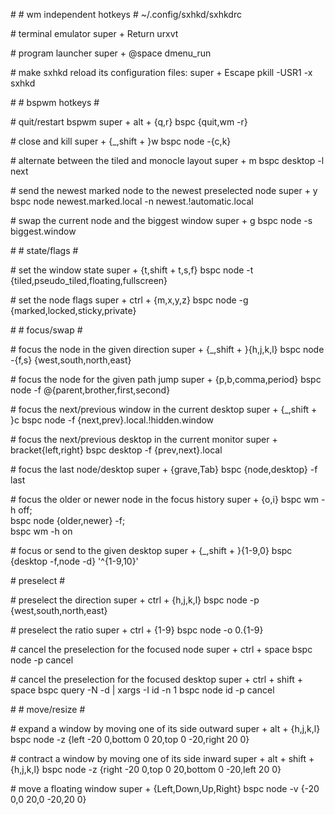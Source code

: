  
\#
\# wm independent hotkeys
\# ~/.config/sxhkd/sxhkdrc

\# terminal emulator
super + Return
	urxvt

\# program launcher
super + @space
	dmenu_run

\# make sxhkd reload its configuration files:
super + Escape
	pkill -USR1 -x sxhkd

\#
\# bspwm hotkeys
\#

\# quit/restart bspwm
super + alt + {q,r}
	bspc {quit,wm -r}

\# close and kill
super + {_,shift + }w
	bspc node -{c,k}

\# alternate between the tiled and monocle layout
super + m
	bspc desktop -l next

\# send the newest marked node to the newest preselected node
super + y
	bspc node newest.marked.local -n newest.!automatic.local

\# swap the current node and the biggest window
super + g
	bspc node -s biggest.window

\#
\# state/flags
\#

\# set the window state
super + {t,shift + t,s,f}
	bspc node -t {tiled,pseudo_tiled,floating,fullscreen}

\# set the node flags
super + ctrl + {m,x,y,z}
	bspc node -g {marked,locked,sticky,private}

\#
\# focus/swap
\#

\# focus the node in the given direction
super + {_,shift + }{h,j,k,l}
	bspc node -{f,s} {west,south,north,east}

\# focus the node for the given path jump
super + {p,b,comma,period}
	bspc node -f @{parent,brother,first,second}

\# focus the next/previous window in the current desktop
super + {_,shift + }c
	bspc node -f {next,prev}.local.!hidden.window

\# focus the next/previous desktop in the current monitor
super + bracket{left,right}
	bspc desktop -f {prev,next}.local

\# focus the last node/desktop
super + {grave,Tab}
	bspc {node,desktop} -f last

\# focus the older or newer node in the focus history
super + {o,i}
	bspc wm -h off; \
	bspc node {older,newer} -f; \
	bspc wm -h on

\# focus or send to the given desktop
super + {_,shift + }{1-9,0}
	bspc {desktop -f,node -d} '^{1-9,10}'

\#
 preselect
\#

\# preselect the direction
super + ctrl + {h,j,k,l}
	bspc node -p {west,south,north,east}

\# preselect the ratio
super + ctrl + {1-9}
	bspc node -o 0.{1-9}

\# cancel the preselection for the focused node
super + ctrl + space
	bspc node -p cancel

\# cancel the preselection for the focused desktop
super + ctrl + shift + space
	bspc query -N -d | xargs -I id -n 1 bspc node id -p cancel

\#
\# move/resize
\#

\# expand a window by moving one of its side outward
super + alt + {h,j,k,l}
	bspc node -z {left -20 0,bottom 0 20,top 0 -20,right 20 0}

\# contract a window by moving one of its side inward
super + alt + shift + {h,j,k,l}
	bspc node -z {right -20 0,top 0 20,bottom 0 -20,left 20 0}

\# move a floating window
super + {Left,Down,Up,Right}
	bspc node -v {-20 0,0 20,0 -20,20 0}

